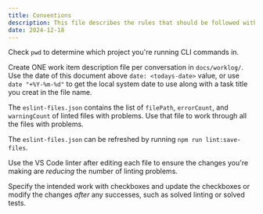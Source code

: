 ```yaml
---
title: Conventions
description: This file describes the rules that should be followed with sovling a task.
date: 2024-12-18
---
```


Check `pwd` to determine which project you're running CLI commands in.

Create ONE work item description file per conversation in `docs/worklog/`. Use the date of this document above `date: <todays-date>` value, or use `date "+%Y-%m-%d"` to get the local system date to use along with a task title you creat in the file name.

The `eslint-files.json` contains the list of `filePath`, `errorCount`, and `warningCount` of linted files with problems. Use that file to work through all the files with problems.

The `eslint-files.json` can be refreshed by running `npm run lint:save-files`.

Use the VS Code linter after editing each file to ensure the changes you're making are _reducing_ the number of linting problems.

Specify the intended work with checkboxes and update the checkboxes or modify the changes _after_ any successes, such as solved linting or solved tests.
